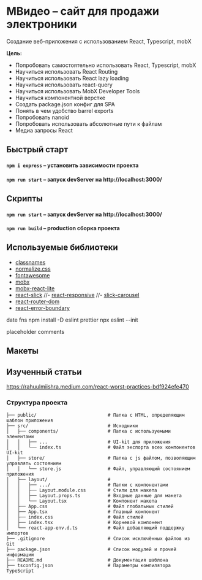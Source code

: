 # МВидео – сайт для продажи электроники 

Создание веб-приложения с использованием React, Typescript, mobX

**Цель:**
- Попробовать самостоятельно использовать React, Typescript, mobX
- Научиться использовать React Routing
- Научиться использовать React lazy loading
- Научиться использовать react-query
- Научиться использовать MobX Developer Tools
- Научиться компонентной верстке
- Создать package.json конфиг для SPA
- Понять в чем удобство barrel exports
- Попробовать nanoid
- Попробовать использовать абсолютные пути к файлам
- Медиа запросы React

## Быстрый старт

#### `npm i express` – установить зависимости проекта

#### `npm run start` – запуск devServer на http://localhost:3000/

## Скрипты

#### `npm run start` – запуск devServer на http://localhost:3000/

#### `npm run build` – production сборка проекта

## Используемые библиотеки
- [classnames](https://github.com/JedWatson/classnames)
- [normalize.css](https://github.com/necolas/normalize.css)
- [fontawesome](https://github.com/FortAwesome/Font-Awesome)
- [mobx](https://github.com/mobxjs/mobx)
- [mobx-react-lite](https://github.com/mobxjs/mobx/tree/main/packages/mobx-react-lite)
- [react-slick](https://github.com/akiran/react-slick)
//- [react-responsive](https://github.com/yocontra/react-responsive)
//- [slick-carousel](https://github.com/akiran/react-slick)
- [react-router-dom](https://github.com/remix-run/react-router)
- [react-error-boundary](https://github.com/bvaughn/react-error-boundary)

date fns
npm install -D eslint prettier
npx eslint --init

placeholder comments

## Макеты

## Изученный статьи
https://rahuulmiishra.medium.com/react-worst-practices-bdf924efe470


### Структура проекта

```
├── public/                          # Папка с HTML, определяющим шаблон приложения
├── src/                             # Исходники
│   ├── components/                  # Папка с используемыми элементами
│   │   ├── ...                      # UI-kit для приложения
│   │   └── index.ts                 # Файл экспорта всех компонентов UI-kit
│   ├── store/                       # Папка с js файлом, позволяющим управлять состоянием
│   │   └── store.js                 # Файл, управляющий состоянием приложения
│   ├── layout/                      # 
│   │   ├── .../                     # Папки с компонентами
│   │   ├── Layout.module.css        # Стили для макета
│   │   ├── Layout.props.ts          # Входные данные для макета
│   │   └── Layout.tsx               # Компонент макета
│   ├── App.css                      # Файл глобальных стилей
│   ├── App.tsx                      # Главный компонент
│   ├── index.css                    # Файл стилей
│   ├── index.tsx                    # Корневой компонент
│   └── react-app-env.d.ts           # Файл добавляющий поддержку импортов
├── .gitignore                       # Список исключённых файлов из Git
├── package.json                     # Список модулей и прочей информации
├── README.md                        # Документация шаблона
├── tsconfig.json                    # Параметры компилятора TypeScript

```